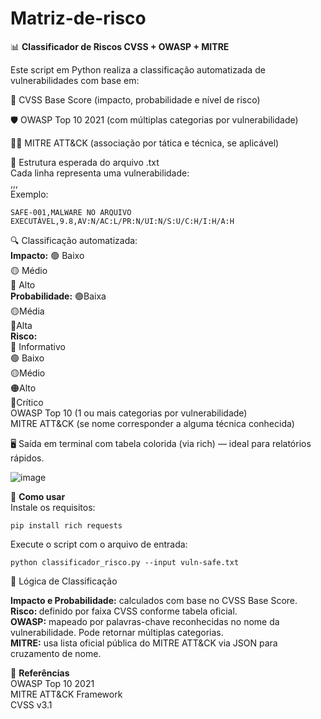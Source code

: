 # Matriz-de-risco
📊 <b>Classificador de Riscos CVSS + OWASP + MITRE<br></b>

Este script em Python realiza a classificação automatizada de vulnerabilidades com base em:<br>

🎯 CVSS Base Score (impacto, probabilidade e nível de risco)<br>

🛡️ OWASP Top 10 2021 (com múltiplas categorias por vulnerabilidade)<br>

🕵️‍♂️ MITRE ATT&CK (associação por tática e técnica, se aplicável)<br>


📁 Estrutura esperada do arquivo .txt<br>
Cada linha representa uma vulnerabilidade:<br>
<ID>,<Nome>,<CVSS Base Score>,<Vetores CVSS><br>
Exemplo:
    
    SAFE-001,MALWARE NO ARQUIVO EXECUTÁVEL,9.8,AV:N/AC:L/PR:N/UI:N/S:U/C:H/I:H/A:H

🔍 Classificação automatizada:<br>
  <b>Impacto:</b> 
  🟢 Baixo <br>
  🟡 Médio <br> 
  🔴 Alto<br>
  <b>Probabilidade:</b> 
  🟢Baixa  <br>
  🟡Média  <br>
  🔴Alta<br>
  <b>Risco:</b><br>
  🔵 Informativo <br>
  🟢 Baixo <br>
  🟡Médio <br>
  🟠Alto <br>
  🔴Crítico<br>
  OWASP Top 10 (1 ou mais categorias por vulnerabilidade)<br>
  MITRE ATT&CK (se nome corresponder a alguma técnica conhecida)<br>

🖥️ Saída em terminal com tabela colorida (via rich) — ideal para relatórios rápidos.<br>

![image](https://github.com/user-attachments/assets/6a3917d7-2f45-4bb1-b4d8-5c6e3f115d2c)

🚀 <b>Como usar<br></b>
Instale os requisitos:<br>

    pip install rich requests

Execute o script com o arquivo de entrada:<br>

    python classificador_risco.py --input vuln-safe.txt

🧠 Lógica de Classificação<br>

<b>Impacto e Probabilidade:</b> calculados com base no CVSS Base Score.<br>
<b>Risco: </b>definido por faixa CVSS conforme tabela oficial.<br>
<b>OWASP:</b> mapeado por palavras-chave reconhecidas no nome da vulnerabilidade. Pode retornar múltiplas categorias.<br>
<b>MITRE:</b> usa lista oficial pública do MITRE ATT&CK via JSON para cruzamento de nome.<br>

📌 <b>Referências<br></b>
OWASP Top 10 2021<br>
MITRE ATT&CK Framework<br>
CVSS v3.1<br>

